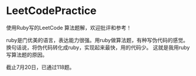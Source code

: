 # LeetCodePractice

使用Ruby写的LeetCode 算法题解，欢迎批评和参考！

ruby是门优美的语言，表达能力很强。用ruby做算法题，有种写伪代码的感觉。换句话说，将伪代码转化成ruby，实现起来最快，用的代码少。
这就是我用ruby写算法题的原因。

截止7月20日，已通过118题。
